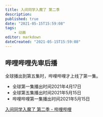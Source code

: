 ```yaml
---
title: 入间同学入魔了 第二季
description:
published: true
date: "2021-05-15T15:59:08"
tags:
    - 动画
editor: markdown
dateCreated: "2021-05-15T15:59:08"
---
```


## 哔哩哔哩先审后播

全球播出到第五集时，哔哩哔哩才上线了第一集。

+ 全球第一集播出时间2021年4月17日
+ 全球第五集播出时间2021年5月15日
+ 哔哩哔哩第一集播出时间2021年5月15日

[入间同学入魔了 第二季 - 哔哩哔哩](https://archive.is/jJ5Ji "https://www.bilibili.com/bangumi/play/ss38224")
